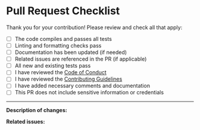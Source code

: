 # Pull Request Checklist

Thank you for your contribution! Please review and check all that apply:

- [ ] The code compiles and passes all tests
- [ ] Linting and formatting checks pass
- [ ] Documentation has been updated (if needed)
- [ ] Related issues are referenced in the PR (if applicable)
- [ ] All new and existing tests pass
- [ ] I have reviewed the [Code of Conduct](../CODE_OF_CONDUCT.md)
- [ ] I have reviewed the [Contributing Guidelines](../CONTRIBUTING.md)
- [ ] I have added necessary comments and documentation
- [ ] This PR does not include sensitive information or credentials

---

**Description of changes:**

<!-- Please describe your changes here -->

**Related issues:**

<!-- Link to related issues if any -->
